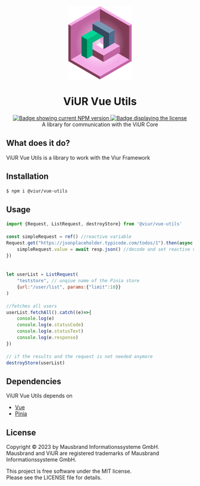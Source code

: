 <div align="center">
    <img src="https://github.com/viur-framework/viur-artwork/raw/main/icons/icon-vue-utils.svg" height="196" alt="A hexagonal logo of the viur-cli" title="viur-cli">
    <h1>ViUR Vue Utils</h1>
    <a href="https://www.npmjs.com/package/@viur/vue-utils">
        <img alt="Badge showing current NPM version" title="PyPI" src="https://img.shields.io/npm/v/@viur/vue-utils">
    </a>
    <a href="LICENSE">
        <img src="https://img.shields.io/github/license/viur-framework/viur-vue-utils" alt="Badge displaying the license" title="License badge">
    </a>
    <br>
    A library for communication with the ViUR Core
</div>

## What does it do?
ViUR Vue Utils is a library to work with the Viur Framework


## Installation
```bash
$ npm i @viur/vue-utils
```

## Usage

```js
import {Request, ListRequest, destroyStore} from '@viur/vue-utils'

const simpleRequest = ref() //reactive variable
Request.get("https://jsonplaceholder.typicode.com/todos/1").then(async (resp: Response)=>{
    simpleRequest.value = await resp.json() //decode and set reactive variable
})


let userList = ListRequest(
    "teststore", // unqiue name of the Pinia store
    {url:"/user/list", params:{"limit":10}}
)

//fetches all users
userList.fetchAll().catch((e)=>{
    console.log(e)
    console.log(e.statusCode)
    console.log(e.statusText)
    console.log(e.response)
})

// if the results and the request is not needed anymore
destroyStore(userList)

```

## Dependencies

ViUR Vue Utils depends on

* [Vue](https://vuejs.org/)
* [Pinia](https://pinia.vuejs.org/)

## License

Copyright © 2023 by Mausbrand Informationssysteme GmbH.<br>
Mausbrand and ViUR are registered trademarks of Mausbrand Informationssysteme GmbH.

This project is free software under the MIT license.<br>
Please see the LICENSE file for details.
